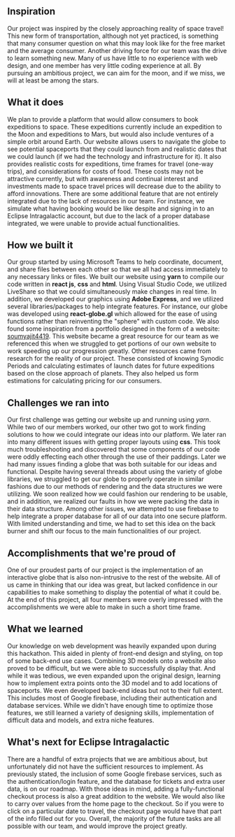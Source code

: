 

## Inspiration


Our project was inspired by the closely approaching reality of space travel! This new form of transportation, although not yet practiced, is something that many consumer question on what this may look like for the free market and the average consumer.  Another driving force for our team was the drive to learn something new. Many of us have little to no experience with web design, and one member has very little coding experience at all. By pursuing an ambitious project, we can aim for the moon, and if we miss, we will at least be among the stars. 


## What it does


We plan to provide a platform that would allow consumers to book expeditions to space. These expeditions currently include an expedition to the Moon and expeditions to Mars, but would also include ventures of a simple orbit around Earth. Our website allows users to navigate the globe to see potential spaceports that they could launch from and realistic dates that we could launch (if we had the technology and infrastructure for it). It also provides realistic costs for expeditions, time frames for travel (one-way trips), and considerations for costs of food. These costs may not be attractive currently, but with awareness and continual interest and investments made to space travel prices will decrease due to the ability to afford innovations. There are some additional feature that are not entirely integrated due to the lack of resources in our team. For instance, we simulate what having booking would be like despite and signing in to an Eclipse Intragalactic account, but due to the lack of a proper database integrated, we were unable to provide actual functionalities.


## How we built it


Our group started by using Microsoft Teams to help coordinate, document, and share files between each other so that we all had access immediately to any necessary links or files. We built our website using **yarn** to compile our code written in **react js**, **css** and **html**. Using Visual Studio Code, we utilized LiveShare so that we could simultaneously make changes in real time. In addition, we developed our graphics using **Adobe Express**, and we utilized several libraries/packages to help integrate features. For instance, our globe was developed using **react-globe.gl** which allowed for the ease of using functions rather than reinventing the "sphere" with custom code. We also found some inspiration from a portfolio designed in the form of a website: [soumyajit4419](https://github.com/soumyajit4419/Portfolio). This website became a great resource for our team as we referenced this when we struggled to get portions of our own website to work speeding up our progression greatly. Other resources came from research for the reality of our project. These consisted of knowing Synodic Periods and calculating estimates of launch dates for future expeditions based on the close approach of planets. They also helped us form estimations for calculating pricing for our consumers.


## Challenges we ran into


Our first challenge was getting our website up and running using _yarn_. While two of our members worked, our other two got to work finding solutions to how we could integrate our ideas into our platform. We later ran into many different issues with getting proper layouts using **css**. This took much troubleshooting and discovered that some components of our code were oddly effecting each other through the use of their paddings. Later we had many issues finding a globe that was both suitable for our ideas and functional. Despite having several threads about using the variety of globe libraries, we struggled to get our globe to properly operate in similar fashions due to our methods of rendering and the data structures we were utilizing. We soon realized how we could fashion our rendering to be usable, and in addition, we realized our faults in how we were packing the data in their data structure. Among other issues, we attempted to use firebase to help integrate a proper database for all of our data into one secure platform. With limited understanding and time, we had to set this idea on the back burner and shift our focus to the main functionalities of our project.


## Accomplishments that we're proud of


One of our proudest parts of our project is the implementation of an interactive globe that is also non-intrusive to the rest of the website. All of us came in thinking that our idea was great, but lacked confidence in our capabilities to make something to display the potential of what it could be. At the end of this project, all four members were overly impressed with the accomplishments we were able to make in such a short time frame.


## What we learned


Our knowledge on web development was heavily expanded upon during this hackathon. This aided in plenty of front-end design and styling, on top of some back-end use cases. Combining 3D models onto a website also proved to be difficult, but we were able to successfully display that. And while it was tedious, we even expanded upon the original design, learning how to implement extra points onto the 3D model and to add locations of spaceports. We even developed back-end ideas but not to their full extent. This includes most of Google firebase, including their authentication and database services. While we didn't have enough time to optimize those features, we still learned a variety of designing skills, implementation of difficult data and models, and extra niche features.


## What's next for Eclipse Intragalactic


There are a handful of extra projects that we are ambitious about, but unfortunately did not have the sufficient resources to implement. As previously stated, the inclusion of some Google firebase services, such as the authentication/login feature, and the database for tickets and extra user data, is on our roadmap. With those ideas in mind, adding a fully-functional checkout process is also a great addition to the website. We would also like to carry over values from the home page to the checkout. So if you were to click on a particular date to travel, the checkout page would have that part of the info filled out for you. Overall, the majority of the future tasks are all possible with our team, and would improve the project greatly.
 
